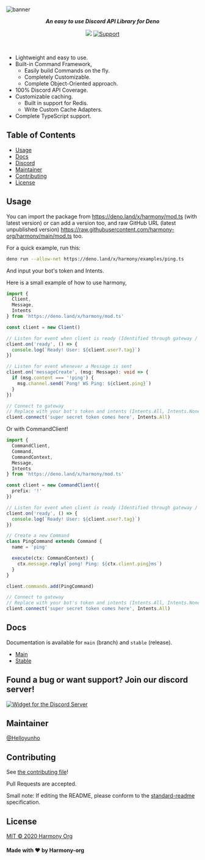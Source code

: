 ![banner](https://cdn.discordapp.com/attachments/783319033730564098/783399012547035176/HarmonyBanner.png)

<p align=center><i><b>An easy to use Discord API Library for Deno</b></i></p>
<p align=center>
<img src="https://img.shields.io/badge/standard--readme-OK-green.svg?style=for-the-badge"/>
<a href=https://discord.gg/WVN2JF2FRv>
  <img src="https://img.shields.io/discord/783319033205751809.svg?label=Discord&logo=Discord&colorB=7289da&style=for-the-badge" alt="Support">
 </a>
</p>
<br>

- Lightweight and easy to use.
- Built-in Command Framework,
  - Easily build Commands on the fly.
  - Completely Customizable.
  - Complete Object-Oriented approach.
- 100% Discord API Coverage.
- Customizable caching.
  - Built in support for Redis.
  - Write Custom Cache Adapters.
- Complete TypeScript support.

## Table of Contents

- [Usage](#usage)
- [Docs](#docs)
- [Discord](#discord)
- [Maintainer](#maintainer)
- [Contributing](#contributing)
- [License](#license)

## Usage

You can import the package from https://deno.land/x/harmony/mod.ts (with latest version) or can add a version too, and raw GitHub URL (latest unpublished version) https://raw.githubusercontent.com/harmony-org/harmony/main/mod.ts too.

For a quick example, run this:

```bash
deno run --allow-net https://deno.land/x/harmony/examples/ping.ts
```

And input your bot's token and Intents.

Here is a small example of how to use harmony,

```ts
import {
  Client,
  Message,
  Intents
} from 'https://deno.land/x/harmony/mod.ts'

const client = new Client()

// Listen for event when client is ready (Identified through gateway / Resumed)
client.on('ready', () => {
  console.log(`Ready! User: ${client.user?.tag}`)
})

// Listen for event whenever a Message is sent
client.on('messageCreate', (msg: Message): void => {
  if (msg.content === '!ping') {
    msg.channel.send(`Pong! WS Ping: ${client.ping}`)
  }
})

// Connect to gateway
// Replace with your bot's token and intents (Intents.All, Intents.None, Intents.Presence, Intents.GuildMembers)
client.connect('super secret token comes here', Intents.All)
```

Or with CommandClient!

```ts
import {
  CommandClient,
  Command,
  CommandContext,
  Message,
  Intents
} from 'https://deno.land/x/harmony/mod.ts'

const client = new CommandClient({
  prefix: '!'
})

// Listen for event when client is ready (Identified through gateway / Resumed)
client.on('ready', () => {
  console.log(`Ready! User: ${client.user?.tag}`)
})

// Create a new Command
class PingCommand extends Command {
  name = 'ping'

  execute(ctx: CommandContext) {
    ctx.message.reply(`pong! Ping: ${ctx.client.ping}ms`)
  }
}

client.commands.add(PingCommand)

// Connect to gateway
// Replace with your bot's token and intents (Intents.All, Intents.None, Intents.Presence, Intents.GuildMembers)
client.connect('super secret token comes here', Intents.All)
```

## Docs

Documentation is available for `main` (branch) and `stable` (release).
- [Main](https://doc.deno.land/https/raw.githubusercontent.com/harmony-org/harmony/jsdoc/mod.ts)
- [Stable](https://doc.deno.land/https/deno.land/x/harmony/mod.ts)

## Found a bug or want support? Join our discord server!

[![Widget for the Discord Server](https://discord.com/api/guilds/783319033205751809/widget.png?style=banner1)](https://discord.gg/WVN2JF2FRv)

## Maintainer

[@Helloyunho](https://github.com/Helloyunho)

## Contributing

See [the contributing file](CONTRIBUTING.md)!

Pull Requests are accepted.

Small note: If editing the README, please conform to the [standard-readme](https://github.com/RichardLitt/standard-readme) specification.

## License

[MIT © 2020 Harmony Org](LICENSE)

#### Made with ❤ by Harmony-org
